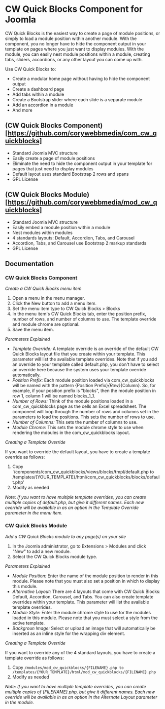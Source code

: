 # CW Quick Blocks Component for Joomla

CW Quick Blocks is the easiest way to create a page of module positions, or simply to load a module position within another module. With the component, you no longer have to hide the component output in your template on pages where you just want to display modules. With the module, you can easily nest module positions within a module, creating tabs, sliders, accordions, or any other layout you can come up with.

Use CW Quick Blocks to:

* Create a modular home page without having to hide the component output
* Create a dashboard page
* Add tabs within a module
* Create a Bootstrap slider where each slide is a separate module
* Add an accordion in a module
* And more

## (CW Quick Blocks Component)[https://github.com/corywebbmedia/com_cw_quickblocks]

* Standard Joomla MVC structure
* Easily create a page of module positions
* Eliminate the need to hide the component output in your template for pages that just need to display modules
* Default layout uses standard Bootstrap 2 rows and spans
* GPL License

## (CW Quick Blocks Module)[https://github.com/corywebbmedia/mod_cw_quickblocks]

* Standard Joomla MVC structure
* Easily embed a module position within a module
* Nest modules within modules
* 4 standards layouts: Default, Accordion, Tabs, and Carousel
* Accordion, Tabs, and Carousel use Bootstrap 2 markup standards
* GPL License

## Documentation

### CW Quick Blocks Component

*Create a CW Quick Blocks menu item*

1. Open a menu in the menu manager.
2. Click the New button to add a menu item.
3. Set the menu item type to CW Quick Blocks > Blocks
4. In the menu item's CW Quick Blocks tab, enter the position prefix, number of rows, and number of columns to use. The template override and module chrome are optional.
5. Save the menu item.

*Parameters Explained*

* *Template Override:* A template override is an override of the default CW Quick Blocks layout file that you create within your template. This parameter will list the available template overrides. Note that if you add an override to your template called default.php, you don't have to select an override here because the system uses your template override automatically.
* *Position Prefix:* Each module position loaded via com_cw_quickblocks will be named with the pattern {Position Prefix}_{Row}_{Column}. So, for example, if your position prefix is "blocks", then the module position in row 1, column 1 will be named blocks_1_1.
* *Number of Rows:* Think of the module positions loaded in a com_cw_quickblocks page as the cells an Excel spreadsheet. The component will loop through the number of rows and columns set in the parameters to load the positions. This sets the number of rows to use.
* *Number of Columns:* This sets the number of columns to use.
* *Module Chrome:* This sets the module chrome style to use when rendering the mdoules in the com_cw_quickblocks layout.

*Creating a Template Override*

If you want to override the default layout, you have to create a template override as follows:

1. Copy '/components/com_cw_quickblocks/views/blocks/tmpl/default.php to /templates/{YOUR_TEMPLATE}/html/com_cw_quickblocks/blocks/default.php'
2. Modify as needed

_Note: If you want to have multiple template overrides, you can create multiple copies of default.php, but give it different names. Each new override will be available in as an option in the Template Override parameter in the menu item._

### CW Quick Blocks Module

*Add a CW Quick Blocks module to any page(s) on your site*

1. In the Joomla administrator, go to Extensions > Modules and click "New" to add a new module.
2. Select the CW Quick Blocks module type.

*Parameters Explained*

* *Module Position:* Enter the name of the module position to render in this module. Please note that you must also set a position in which to display this module.
* *Alternative Layout:* There are 4 layouts that come with CW Quick Blocks: Default, Accordion, Carousel, and Tabs. You can also create template overrides within your template. This parameter will list the available template overrides.
* *Module Style:* Enter the module chrome style to use for the modules loaded in this module. Please note that you must select a style from the active template.
* *Backgroun Image:* Select or upload an image that will automatically be inserted as an inline style for the wrapping div element.

*Creating a Template Override*

If you want to override any of the 4 standard layouts, you have to create a template override as follows:

1. Copy `/modules/mod_cw_quickblocks/{FILENAME}.php to /templates/{YOUR_TEMPLATE}/html/mod_cw_quickblocks/{FILENAME}.php`
2. Modify as needed

_Note: If you want to have multiple template overrides, you can create multiple copies of {FILENAME}.php, but give it different names. Each new override will be available in as an option in the Alternate Layout parameter in the module._
